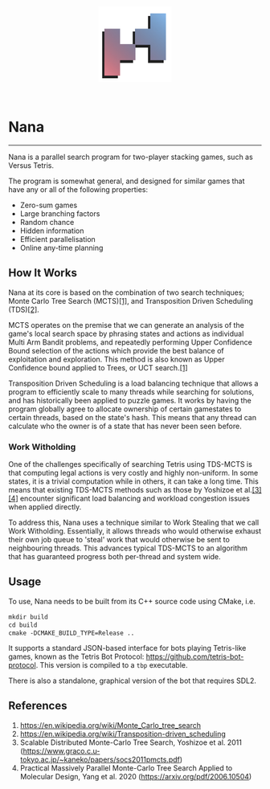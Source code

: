 <p align="center">
<img class="only-light" height="150px" src="./logo.png"/>
</p>
<br>

# Nana

--------------------------

Nana is a parallel search program for two-player stacking games, such as Versus Tetris. 

The program is somewhat general, and designed for similar games that have any or all of the following properties:

* Zero-sum games
* Large branching factors
* Random chance
* Hidden information
* Efficient parallelisation
* Online any-time planning


## How It Works

Nana at its core is based on the combination of two search techniques; Monte Carlo Tree Search (MCTS)[[1]](#1), and Transposition Driven Scheduling (TDS)[[2]](#2).

MCTS operates on the premise that we can generate an analysis of the game's local search space by phrasing states and actions as individual Multi Arm Bandit problems, and repeatedly performing Upper Confidence Bound selection of the actions which provide the best balance of exploitation and exploration. This method is also known as Upper Confidence bound applied to Trees, or UCT search.[[1]](#1)

Transposition Driven Scheduling is a load balancing technique that allows a program to efficiently scale to many threads while searching for solutions, and has historically been applied to puzzle games. It works by having the program globally agree to allocate ownership of certain gamestates to certain threads, based on the state's hash. This means that any thread can calculate who the owner is of a state that has never been seen before. 

### Work Witholding

One of the challenges specifically of searching Tetris using TDS-MCTS is that computing legal actions is very costly and highly non-uniform. In some states, it is a trivial computation while in others, it can take a long time. This means that existing TDS-MCTS methods such as those by Yoshizoe et al.[[3]](#3)[[4]](#4) encounter significant load balancing and workload congestion issues when applied directly.

To address this, Nana uses a technique similar to Work Stealing that we call Work Witholding. Essentially, it allows threads who would otherwise exhaust their own job queue to 'steal' work that would otherwise be sent to neighbouring threads. This advances typical TDS-MCTS to an algorithm that has guaranteed progress both per-thread and system wide.


## Usage

To use, Nana needs to be built from its C++ source code using CMake, i.e.

```
mkdir build
cd build
cmake -DCMAKE_BUILD_TYPE=Release ..
```

It supports a standard JSON-based interface for bots playing Tetris-like games, known as the Tetris Bot Protocol: https://github.com/tetris-bot-protocol. This version is compiled to a ``tbp`` executable.

There is also a standalone, graphical version of the bot that requires SDL2.

## References

1. https://en.wikipedia.org/wiki/Monte_Carlo_tree_search
2. https://en.wikipedia.org/wiki/Transposition-driven_scheduling
3. Scalable Distributed Monte-Carlo Tree Search, Yoshizoe et al. 2011 (https://www.graco.c.u-tokyo.ac.jp/~kaneko/papers/socs2011pmcts.pdf)
4. Practical Massively Parallel Monte-Carlo Tree Search Applied to Molecular Design, Yang et al. 2020 (https://arxiv.org/pdf/2006.10504)



